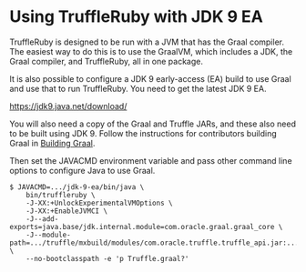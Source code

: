 # Using TruffleRuby with JDK 9 EA

TruffleRuby is designed to be run with a JVM that has the Graal compiler. The
easiest way to do this is to use the GraalVM, which includes a JDK, the Graal
compiler, and TruffleRuby, all in one package.

It is also possible to configure a JDK 9 early-access (EA) build to use Graal
and use that to run TruffleRuby. You need to get the latest JDK 9 EA.

https://jdk9.java.net/download/

You will also need a copy of the Graal and Truffle JARs, and these also need to
be built using JDK 9. Follow the instructions for contributors building Graal in
[Building Graal](../contributor/building-graal.md).

Then set the JAVACMD environment variable and pass other command line options to
configure Java to use Graal.

```
$ JAVACMD=.../jdk-9-ea/bin/java \
    bin/truffleruby \
    -J-XX:+UnlockExperimentalVMOptions \
    -J-XX:+EnableJVMCI \
    -J--add-exports=java.base/jdk.internal.module=com.oracle.graal.graal_core \
    -J--module-path=.../truffle/mxbuild/modules/com.oracle.truffle.truffle_api.jar:.../compiler/mxbuild/modules/com.oracle.graal.graal_core.jar \
    --no-bootclasspath -e 'p Truffle.graal?'
```
